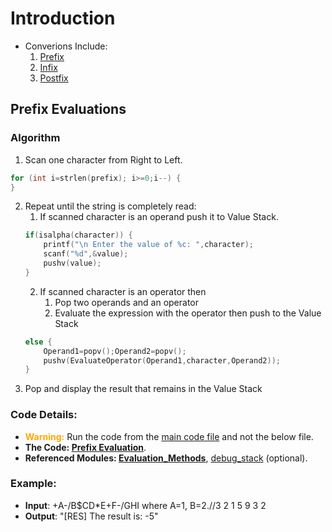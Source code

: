 # Introduction
- Converions Include:
    1. [Prefix](#prefix-evaluations)
    2. [Infix](#infix-evaluations)
    3. [Postfix](#postfix-evaluations)

## Prefix Evaluations
### Algorithm
1. Scan one character from Right to Left.
```c
for (int i=strlen(prefix); i>=0;i--) {
}
```
2. Repeat until the string is completely read:
    1. If scanned character is an operand push it to Value Stack.
    ```c
    if(isalpha(character)) {
        printf("\n Enter the value of %c: ",character);
        scanf("%d",&value);
        pushv(value);
    }
    ```
    2. If scanned character is an operator then 
        1. Pop two operands and an operator
        2. Evaluate the expression with the operator then push to the Value Stack
    ```c
    else {
        Operand1=popv();Operand2=popv();
        pushv(EvaluateOperator(Operand1,character,Operand2));
    }
    ```
3. Pop and display the result that remains in the Value Stack
### Code Details:
- <span style="color:orange"> **Warning:**</span> Run the code from the [main code file](../Preliminary_Practices/expression_conv_eval.c) and not the below file.
- **The Code: [Prefix Evaluation](../Preliminary_Practices/expression_evaluation.c#L4)**.
- **Referenced Modules: [Evaluation_Methods](../Preliminary_Practices/modules/Evaluation_Methods.c)**, [debug_stack](../Preliminary_Practices/modules/stringfunc.c) (optional).
### Example:
- **Input**: +A-/B$CD*E+F-/GHI where A=1, B=2.//3 2 1 5 9 3 2 
- **Output**: "[RES] The result is: -5"

